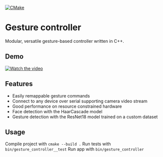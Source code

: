 [![CMake](https://github.com/mboiar/gesture_controller/actions/workflows/cmake.yml/badge.svg?branch=main)](https://github.com/mboiar/gesture_controller/actions/workflows/cmake.yml)

# Gesture controller

Modular, versatile gesture-based controller written in C++.

## Demo

[![Watch the video](https://img.youtube.com/vi/OrVqN6P2TyY/hqdefault.jpg)](https://youtu.be/OrVqN6P2TyY)

## Features
- Easily remappable gesture commands
- Connect to any device over serial supporting camera video stream
- Good performance on resource constrained hardware
- Face detection with the HaarCascade model 
- Gesture detection with the ResNet18 model trained on a custom dataset

## Usage
Compile project with `cmake --build .`
Run tests with `bin/gesture_controller__test`
Run app with `bin/gesture_controller`
